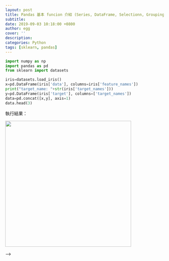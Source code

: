 ```yaml
---
layout: post
title: Pandas 基本 funcion 介紹 (Series, DataFrame, Selectionn, Grouping)
subtitle:
date: 2019-09-03 10:18:00 +0800
author: egg
cover: ''
description:
categories: Python
tags: [sklearn, pandas] 
---
```



```python
import numpy as np
import pandas as pd
from sklearn import datasets

iris=datasets.load_iris()
x=pd.DataFrame(iris['data'], columns=iris['feature_names'])
print("target_name: "+str(iris['target_names']))
y=pd.DataFrame(iris['target'], columns=['target_names'])
data=pd.concat([x,y], axis=1)
data.head(3)
```

執行結果：

<img src="https://doltegg.github.io/coding/assets/img/2019/matplotlibout1.jpg" style="width:400px"/>

-->
